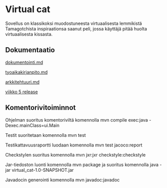 # Virtual cat

Sovellus on klassikoksi muodostuneesta virtuaalisesta lemmikistä Tamagotchista inspiraationsa saanut peli, jossa käyttäjä pitää huolta virtuaalisesta kissasta.

## Dokumentaatio

[dokumentointi.md](https://github.com/sumuh/ot-harjoitustyo/blob/master/dokumentaatio/dokumentointi.md)

[tyoaikakirjanpito.md](https://github.com/sumuh/ot-harjoitustyo/blob/master/dokumentaatio/tyoaikakirjanpito.md)

[arkkitehtuuri.md](https://github.com/sumuh/ot-harjoitustyo/blob/master/dokumentaatio/arkkitehtuuri.md)

[viikko 5 release](https://github.com/sumuh/ot-harjoitustyo/releases/tag/viikko5)

## Komentorivitoiminnot

Ohjelman suoritus komentoriviltä komennolla mvn compile exec:java -Dexec.mainClass=ui.Main

Testit suoritetaan komennolla mvn test

Testikattavuusraportti luodaan komennolla mvn test jacoco:report

Checkstylen suoritus komennolla mvn jxr:jxr checkstyle:checkstyle

Jar-tiedoston luonti komennolla mvn package ja suoritus komennolla java -jar virtual_cat-1.0-SNAPSHOT.jar

Javadocin generointi komennolla mvn javadoc:javadoc


